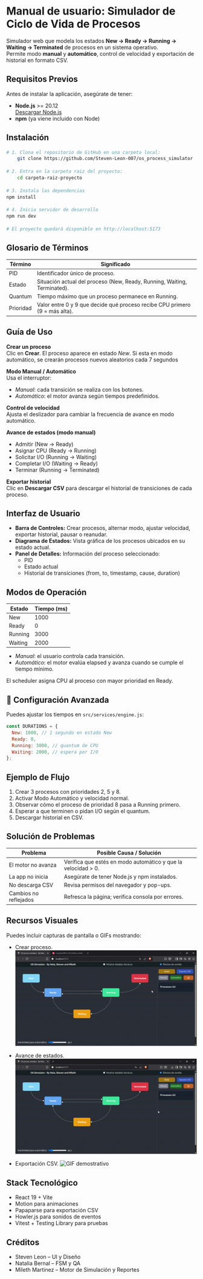 # Manual de usuario: Simulador de Ciclo de Vida de Procesos

Simulador web que modela los estados **New → Ready → Running → Waiting → Terminated** de procesos en un sistema operativo.  
Permite modo **manual** y **automático**, control de velocidad y exportación de historial en formato CSV.

## Requisitos Previos

Antes de instalar la aplicación, asegúrate de tener:

- **Node.js** >= 20.12  
  [Descargar Node.js](https://nodejs.org/)
- **npm** (ya viene incluido con Node)

## Instalación

```bash
# 1. Clona el repositorio de GitHub en una carpeta local:
    git clone https://github.com/Steven-Leon-007/os_process_simulator

# 2. Entra en la carpeta raiz del proyecto:
    cd carpeta-raiz-proyecto

# 3. Instala las dependencias
npm install

# 4. Inicia servidor de desarrollo
npm run dev

# El proyecto quedará disponible en http://localhost:5173

```

## Glosario de Términos

| Término   | Significado                                                                 |
| --------- | --------------------------------------------------------------------------- |
| PID       | Identificador único de proceso.                                             |
| Estado    | Situación actual del proceso (New, Ready, Running, Waiting, Terminated).    |
| Quantum   | Tiempo máximo que un proceso permanece en Running.                          |
| Prioridad | Valor entre 0 y 9 que decide qué proceso recibe CPU primero (9 = más alta). |

## Guía de Uso

**Crear un proceso**  
Clic en **Crear**. El proceso aparece en estado _New_. Si esta en modo automático, se crearán procesos nuevos aleatorios cada 7 segundos

**Modo Manual / Automático**  
Usa el interruptor:

- _Manual_: cada transición se realiza con los botones.
- _Automático_: el motor avanza según tiempos predefinidos.

**Control de velocidad**  
Ajusta el deslizador para cambiar la frecuencia de avance en modo automático.

**Avance de estados (modo manual)**

- Admitir (New → Ready)
- Asignar CPU (Ready → Running)
- Solicitar I/O (Running → Waiting)
- Completar I/O (Waiting → Ready)
- Terminar (Running → Terminated)

**Exportar historial**  
Clic en **Descargar CSV** para descargar el historial de transiciones de cada proceso.

## Interfaz de Usuario

- **Barra de Controles:** Crear procesos, alternar modo, ajustar velocidad, exportar historial, pausar o reanudar.
- **Diagrama de Estados:** Vista gráfica de los procesos ubicados en su estado actual.
- **Panel de Detalles:** Información del proceso seleccionado:
  - PID
  - Estado actual
  - Historial de transiciones (from, to, timestamp, cause, duration)

## Modos de Operación

| Estado  | Tiempo (ms) |
| ------- | ----------- |
| New     | 1000        |
| Ready   | 0           |
| Running | 3000        |
| Waiting | 2000        |

- _Manual_: el usuario controla cada transición.
- _Automático_: el motor evalúa elapsed y avanza cuando se cumple el tiempo mínimo.

El scheduler asigna CPU al proceso con mayor prioridad en Ready.

## 🔧 Configuración Avanzada

Puedes ajustar los tiempos en `src/services/engine.js`:

```js
const DURATIONS = {
  New: 1000, // 1 segundo en estado New
  Ready: 0,
  Running: 3000, // quantum de CPU
  Waiting: 2000, // espera por I/O
};
```

## Ejemplo de Flujo

1. Crear 3 procesos con prioridades 2, 5 y 8.
2. Activar Modo Automático y velocidad normal.
3. Observar cómo el proceso de prioridad 8 pasa a Running primero.
4. Esperar a que terminen o pidan I/O según el quantum.
5. Descargar historial en CSV.

## Solución de Problemas

| Problema              | Posible Causa / Solución                                      |
| --------------------- | ------------------------------------------------------------- |
| El motor no avanza    | Verifica que estés en modo automático y que la velocidad > 0. |
| La app no inicia      | Asegúrate de tener Node.js y npm instalados.                  |
| No descarga CSV       | Revisa permisos del navegador y pop-ups.                      |
| Cambios no reflejados | Refresca la página; verifica consola por errores.             |

## Recursos Visuales

Puedes incluir capturas de pantalla o GIFs mostrando:

- Crear proceso.
  ![GIF demostrativo](assets/crear-proceso.gif)

- Avance de estados.
  ![GIF demostrativo](assets/avanzar-estados.gif)

- Exportación CSV.
  ![GIF demostrativo](assets/descargar-reporte.gif)

## Stack Tecnológico

- React 19 + Vite
- Motion para animaciones
- Papaparse para exportación CSV
- Howler.js para sonidos de eventos
- Vitest + Testing Library para pruebas

## Créditos

- Steven Leon – UI y Diseño
- Natalia Bernal – FSM y QA
- Mileth Martinez – Motor de Simulación y Reportes
